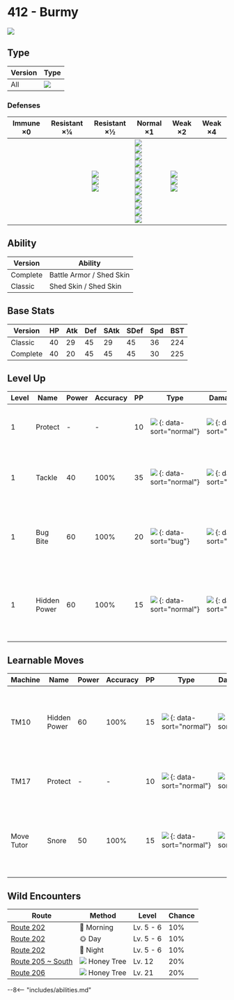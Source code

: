 # 412 - Burmy
![][412]

## Type

Version | Type
---     | ---
All     | ![][bug]

### Defenses

Immune ×0 | Resistant ×¼ | Resistant ×½                                   | Normal ×1                                                                                                                                                                   | Weak ×2                                   | Weak ×4
---       | ---          | ---                                            | ---                                                                                                                                                                         | ---                                       | ---
&nbsp;    | &nbsp;       | ![][fighting]<br>![][ground]<br>![][grass]<br> | ![][normal]<br>![][poison]<br>![][bug]<br>![][ghost]<br>![][steel]<br>![][water]<br>![][electric]<br>![][psychic]<br>![][ice]<br>![][dragon]<br>![][dark]<br>![][fairy]<br> | ![][flying]<br>![][rock]<br>![][fire]<br> | &nbsp;

## Ability

Version  | Ability
---      | ---
Complete | Battle Armor / Shed Skin
Classic  | Shed Skin / Shed Skin

## Base Stats

Version  | HP  | Atk | Def | SAtk | SDef | Spd | BST
---      | --- | --- | --- | ---  | ---  | --- | ---
Classic  | 40  | 29  | 45  | 29   | 45   | 36  | 224
Complete | 40  | 20  | 45  | 45   | 45   | 30  | 225

## Level Up

Level | Name         | Power | Accuracy | PP  | Type                               | Damage Class                           | Description
---   | ---          | ---   | ---      | --- | ---                                | ---                                    | ---
1     | Protect      | -     | -        | 10  | ![][normal] {: data-sort="normal"} | ![][status] {: data-sort="status"}     | Prevents any moves from hitting the user this turn.
1     | Tackle       | 40    | 100%     | 35  | ![][normal] {: data-sort="normal"} | ![][physical] {: data-sort="physical"} | Inflicts regular damage with no additional effect.
1     | Bug Bite     | 60    | 100%     | 20  | ![][bug] {: data-sort="bug"}       | ![][physical] {: data-sort="physical"} | If target has a berry, inflicts double damage and uses the berry.
1     | Hidden Power | 60    | 100%     | 15  | ![][normal] {: data-sort="normal"} | ![][special] {: data-sort="special"}   | Power and type depend upon user's IVs.  Power can range from 30 to 70.

## Learnable Moves

Machine    | Name         | Power | Accuracy | PP  | Type                               | Damage Class                         | Description
---        | ---          | ---   | ---      | --- | ---                                | ---                                  | ---
TM10       | Hidden Power | 60    | 100%     | 15  | ![][normal] {: data-sort="normal"} | ![][special] {: data-sort="special"} | Power and type depend upon user's IVs.  Power can range from 30 to 70.
TM17       | Protect      | -     | -        | 10  | ![][normal] {: data-sort="normal"} | ![][status] {: data-sort="status"}   | Prevents any moves from hitting the user this turn.
Move Tutor | Snore        | 50    | 100%     | 15  | ![][normal] {: data-sort="normal"} | ![][special] {: data-sort="special"} | Has a 30% chance to make the target flinch.  Only works if the user is sleeping.

## Wild Encounters

Route               | Method                | Level     | Chance
---                 | ---                   | ---       | ---
[Route 202]         | 🌅 Morning             | Lv. 5 - 6 | 10%
[Route 202]         | 🌞 Day                 | Lv. 5 - 6 | 10%
[Route 202]         | 🌙 Night               | Lv. 5 - 6 | 10%
[Route 205 ~ South] | ![][honey] Honey Tree | Lv. 12    | 20%
[Route 206]         | ![][honey] Honey Tree | Lv. 21    | 20%

--8<-- "includes/abilities.md"

[honey]: ../img/items/honey.png
[412]: ../img/pokemon/412.png
[normal]: ../img/types/normal.png
[fire]: ../img/types/fire.png
[fighting]: ../img/types/fighting.png
[water]: ../img/types/water.png
[flying]: ../img/types/flying.png
[grass]: ../img/types/grass.png
[poison]: ../img/types/poison.png
[electric]: ../img/types/electric.png
[ground]: ../img/types/ground.png
[psychic]: ../img/types/psychic.png
[rock]: ../img/types/rock.png
[ice]: ../img/types/ice.png
[bug]: ../img/types/bug.png
[dragon]: ../img/types/dragon.png
[ghost]: ../img/types/ghost.png
[dark]: ../img/types/dark.png
[steel]: ../img/types/steel.png
[fairy]: ../img/types/fairy.png
[physical]: ../img/types/physical.png
[special]: ../img/types/special.png
[status]: ../img/types/status.png
[Route 202]: ../../wild_pokemon/route_202/
[Route 205 ~ South]: ../../wild_pokemon/route_205__south/
[Route 206]: ../../wild_pokemon/route_206/
